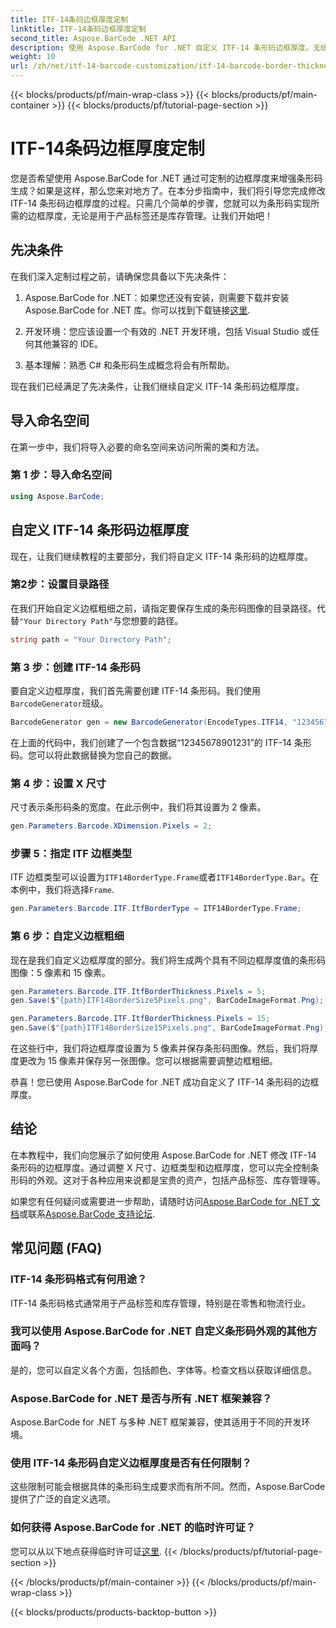 ```yaml
---
title: ITF-14条码边框厚度定制
linktitle: ITF-14条码边框厚度定制
second_title: Aspose.BarCode .NET API
description: 使用 Aspose.BarCode for .NET 自定义 ITF-14 条形码边框厚度。无缝条形码生成的分步指南。
weight: 10
url: /zh/net/itf-14-barcode-customization/itf-14-barcode-border-thickness-customization/
---
```


{{< blocks/products/pf/main-wrap-class >}}
{{< blocks/products/pf/main-container >}}
{{< blocks/products/pf/tutorial-page-section >}}

# ITF-14条码边框厚度定制


您是否希望使用 Aspose.BarCode for .NET 通过可定制的边框厚度来增强条形码生成？如果是这样，那么您来对地方了。在本分步指南中，我们将引导您完成修改 ITF-14 条形码边框厚度的过程。只需几个简单的步骤，您就可以为条形码实现所需的边框厚度，无论是用于产品标签还是库存管理。让我们开始吧！

## 先决条件

在我们深入定制过程之前，请确保您具备以下先决条件：

1.  Aspose.BarCode for .NET：如果您还没有安装，则需要下载并安装 Aspose.BarCode for .NET 库。你可以找到下载链接[这里](https://releases.aspose.com/barcode/net/).

2. 开发环境：您应该设置一个有效的 .NET 开发环境，包括 Visual Studio 或任何其他兼容的 IDE。

3. 基本理解：熟悉 C# 和条形码生成概念将会有所帮助。

现在我们已经满足了先决条件，让我们继续自定义 ITF-14 条形码边框厚度。

## 导入命名空间

在第一步中，我们将导入必要的命名空间来访问所需的类和方法。

### 第 1 步：导入命名空间

```csharp
using Aspose.BarCode;
```

## 自定义 ITF-14 条形码边框厚度

现在，让我们继续教程的主要部分，我们将自定义 ITF-14 条形码的边框厚度。

### 第2步：设置目录路径

在我们开始自定义边框粗细之前，请指定要保存生成的条形码图像的目录路径。代替`"Your Directory Path"`与您想要的路径。

```csharp
string path = "Your Directory Path";
```

### 第 3 步：创建 ITF-14 条形码

要自定义边框厚度，我们首先需要创建 ITF-14 条形码。我们使用`BarcodeGenerator`班级。

```csharp
BarcodeGenerator gen = new BarcodeGenerator(EncodeTypes.ITF14, "12345678901231");
```

在上面的代码中，我们创建了一个包含数据“12345678901231”的 ITF-14 条形码。您可以将此数据替换为您自己的数据。

### 第 4 步：设置 X 尺寸

尺寸表示条形码条的宽度。在此示例中，我们将其设置为 2 像素。

```csharp
gen.Parameters.Barcode.XDimension.Pixels = 2;
```

### 步骤 5：指定 ITF 边框类型

ITF 边框类型可以设置为`ITF14BorderType.Frame`或者`ITF14BorderType.Bar`。在本例中，我们将选择`Frame`.

```csharp
gen.Parameters.Barcode.ITF.ItfBorderType = ITF14BorderType.Frame;
```

### 第 6 步：自定义边框粗细

现在是我们自定义边框厚度的部分。我们将生成两个具有不同边框厚度值的条形码图像：5 像素和 15 像素。

```csharp
gen.Parameters.Barcode.ITF.ItfBorderThickness.Pixels = 5;
gen.Save($"{path}ITF14BorderSize5Pixels.png", BarCodeImageFormat.Png);

gen.Parameters.Barcode.ITF.ItfBorderThickness.Pixels = 15;
gen.Save($"{path}ITF14BorderSize15Pixels.png", BarCodeImageFormat.Png);
```

在这些行中，我们将边框厚度设置为 5 像素并保存条形码图像。然后，我们将厚度更改为 15 像素并保存另一张图像。您可以根据需要调整边框粗细。

恭喜！您已使用 Aspose.BarCode for .NET 成功自定义了 ITF-14 条形码的边框厚度。

## 结论

在本教程中，我们向您展示了如何使用 Aspose.BarCode for .NET 修改 ITF-14 条形码的边框厚度。通过调整 X 尺寸、边框类型和边框厚度，您可以完全控制条形码的外观。这对于各种应用来说都是宝贵的资产，包括产品标签、库存管理等。

如果您有任何疑问或需要进一步帮助，请随时访问[Aspose.BarCode for .NET 文档](https://reference.aspose.com/barcode/net/)或联系[Aspose.BarCode 支持论坛](https://forum.aspose.com/c/barcode/13).

## 常见问题 (FAQ)

### ITF-14 条形码格式有何用途？
ITF-14 条形码格式通常用于产品标签和库存管理，特别是在零售和物流行业。

### 我可以使用 Aspose.BarCode for .NET 自定义条形码外观的其他方面吗？
是的，您可以自定义各个方面，包括颜色、字体等。检查文档以获取详细信息。

### Aspose.BarCode for .NET 是否与所有 .NET 框架兼容？
Aspose.BarCode for .NET 与多种 .NET 框架兼容，使其适用于不同的开发环境。

### 使用 ITF-14 条形码自定义边框厚度是否有任何限制？
这些限制可能会根据具体的条形码生成要求而有所不同。然而，Aspose.BarCode 提供了广泛的自定义选项。

### 如何获得 Aspose.BarCode for .NET 的临时许可证？
您可以从以下地点获得临时许可证[这里](https://purchase.aspose.com/temporary-license/).
{{< /blocks/products/pf/tutorial-page-section >}}

{{< /blocks/products/pf/main-container >}}
{{< /blocks/products/pf/main-wrap-class >}}

{{< blocks/products/products-backtop-button >}}
